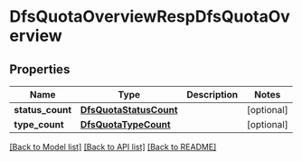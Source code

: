 # DfsQuotaOverviewRespDfsQuotaOverview

## Properties
Name | Type | Description | Notes
------------ | ------------- | ------------- | -------------
**status_count** | [**DfsQuotaStatusCount**](DfsQuotaStatusCount.md) |  | [optional] 
**type_count** | [**DfsQuotaTypeCount**](DfsQuotaTypeCount.md) |  | [optional] 

[[Back to Model list]](../README.md#documentation-for-models) [[Back to API list]](../README.md#documentation-for-api-endpoints) [[Back to README]](../README.md)


